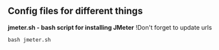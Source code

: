 ## Config files for different things
**jmeter.sh - bash script for installing JMeter**
!Don't forget to update urls 
```
bash jmeter.sh
```
